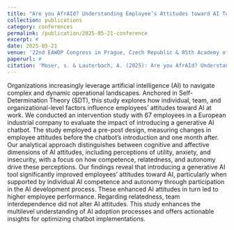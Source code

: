 ```yaml
---
title: "Are you AfrAId? Understanding Employee’s Attitudes toward AI Tools at Work"
collection: publications
category: conferences
permalink: /publication/2025-05-21-conference
excerpt: #
date: 2025-05-21
venue: '22nd EAWOP Congress in Prague, Czech Republic & 85th Academy of Management Annual Meeting in Copenhagen, Denmark'
paperurl: #
citation: 'Moser, s. & Lauterbach, A. (2025): Are you AfrAId? Understanding Employee’s Attitudes toward AI Tools at Work'
---
```


Organizations increasingly leverage artificial intelligence (AI) to navigate complex and dynamic operational landscapes. Anchored in Self-Determination Theory (SDT), this study explores how individual, team, and organizational-level factors influence employees’ attitudes toward AI at work. We conducted an intervention study with 67 employees in a European industrial company to evaluate the impact of introducing a generative AI chatbot. The study employed a pre-post design, measuring changes in employee attitudes before the chatbot’s introduction and one month after. Our analytical approach distinguishes between cognitive and affective dimensions of AI attitudes, including perceptions of utility, anxiety, and insecurity, with a focus on how competence, relatedness, and autonomy drive these perceptions. Our findings reveal that introducing a generative AI tool significantly improved employees’ attitudes toward AI, particularly when supported by individual AI competence and autonomy through participation in the AI development process. These enhanced AI attitudes in turn led to higher employee performance. Regarding relatedness, team interdependence did not alter AI attitudes. This study enhances the multilevel understanding of AI adoption processes and offers actionable insights for optimizing chatbot implementations.
